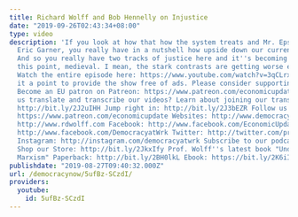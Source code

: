 ```yaml
---
title: Richard Wolff and Bob Hennelly on Injustice
date: "2019-09-26T02:43:34+08:00"
type: video
description: 'If you look at how that how the system treats and Mr. Epstein versus
  Eric Garner, you really have in a nutshell how upside down our current moment is...
  And so you really have two tracks of justice here and it''s becoming really, at
  this point, medieval. I mean, the stark contrasts are getting worse every day."
  Watch the entire episode here: https://www.youtube.com/watch?v=3qCLrxPioTg We make
  it a point to provide the show free of ads. Please consider supporting our work.
  Become an EU patron on Patreon: https://www.patreon.com/economicupdate Want to help
  us translate and transcribe our videos? Learn about joining our translation team:
  http://bit.ly/2J2uIHH Jump right in: http://bit.ly/2J3bEZR Follow us ONLINE: Patreon:
  https://www.patreon.com/economicupdate Websites: http://www.democracyatwork.info/economicupdate
  http://www.rdwolff.com Facebook: http://www.facebook.com/EconomicUpdate http://www.facebook.com/RichardDWolff
  http://www.facebook.com/DemocracyatWrk Twitter: http://twitter.com/profwolff http://twitter.com/democracyatwrk
  Instagram: http://instagram.com/democracyatwrk Subscribe to our podcast: http://economicupdate.libsyn.com
  Shop our Store: http://bit.ly/2JkxIfy Prof. Wolff''s latest book "Understanding
  Marxism" Paperback: http://bit.ly/2BH0lkL Ebook: https://bit.ly/2K6iI8'
publishdate: "2019-08-27T09:40:32.000Z"
url: /democracynow/5ufBz-SCzdI/
providers:
  youtube:
    id: 5ufBz-SCzdI
---
```

